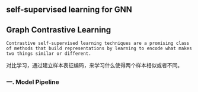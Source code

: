 ## self-supervised learning for GNN



## Graph Contrastive Learning

```
Contrastive self-supervised learning techniques are a promising class of methods that build representations by learning to encode what makes two things similar or different.
```

对比学习，通过建立样本表征编码，来学习什么使得两个样本相似或者不同。



### 一. Model Pipeline

